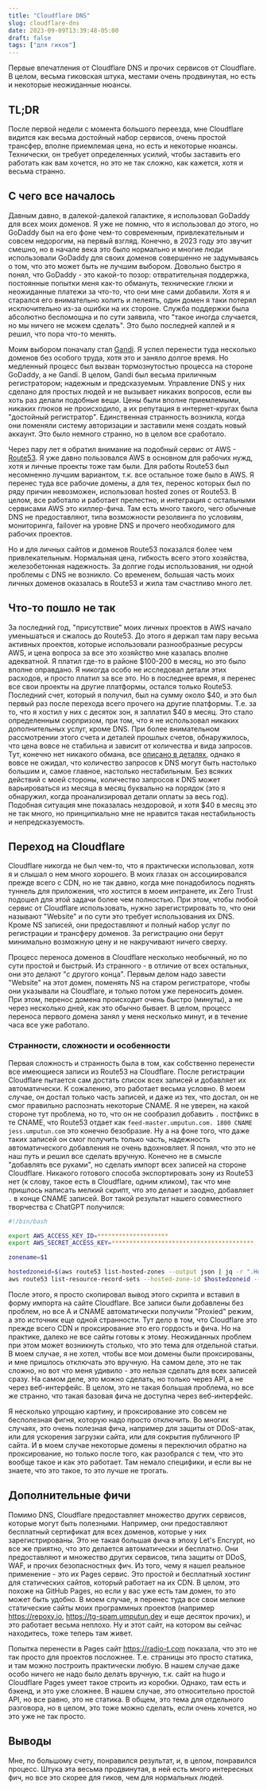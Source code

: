```yaml
---
title: "Cloudflare DNS"
slug: cloudflare-dns
date: 2023-09-09T13:39:48-05:00
draft: false
tags: ["для гиков"]
---
```


Первые впечатления от Cloudflare DNS и прочих сервисов от Cloudflare. В целом, весьма гиковская штука, местами очень продвинутая, но есть и некоторые неожиданные нюансы.

## TL;DR

После первой недели с момента большого переезда, мне Cloudflare видится как весьма достойный набор сервисов, очень простой трансфер, вполне приемлемая цена, но есть и некоторые нюансы. Технически, он требует определенных усилий, чтобы заставить его работать как вам хочется, но это не так сложно, как кажется, хотя и весьма странно.

## С чего все началось

Давным давно, в далекой-далекой галактике, я использовал GoDaddy для всех моих доменов. Я уже не помню, что я использовал до этого, но GoDaddy был на его фоне чем-то современным, привлекательным и совсем недорогим, на первый взгляд. Конечно, в 2023 году это звучит смешно, но в начале века это было нормально и многие люди использовали GoDaddy для своих доменов совершенно не задумываясь о том, что это может быть не лучшим выбором. Довольно быстро я понял, что GoDaddy - это какой-то позор: отвратительная поддержка, постоянные попытки меня как-то обмануть, технические глюки и неожиданные платежи за что-то, что они мне сами добавили. Хотя я и старался его внимательно холить и лелеять, один домен я таки потерял исключительно из-за ошибки на их стороне. Служба поддержки была абсолютно беспомощна и по сути заявила, что "такое иногда случается, но мы ничего не можем сделать". Это было последней каплей и я решил, что пора что-то менять.

Моим выбором поначалу стал [Gandi](https://www.gandi.net/en-US). Я успел перенести туда несколько доменов без особого труда, хотя это и заняло долгое время. Но медленный процесс был вызван тормознутостью процесса на стороне GoDaddy, а не Gandi. В целом, Gandi был весьма приличным регистратором; надежным и предсказуемым. Управление DNS у них сделано для простых людей и не вызывает никаких вопросов, если вы хоть раз делали подобные вещи. Цены были вполне приемлемыми, никаких глюков не происходило, а их репутация в интернет-кругах была "достойный регистратор". Единственная странность возникла, когда они поменяли систему авторизации и заставили меня создать новый аккаунт. Это было немного странно, но в целом все сработало.

Через пару лет я обратил внимание на подобный сервис от AWS - [Route53](https://aws.amazon.com/route53/). Я уже давно пользовался AWS в основном для рабочих нужд, хотя и личные проекты тоже там были. Для работы Route53 был несомненно лучшим вариантом, т.к. все остальное тоже было в AWS. Я перенес туда все рабочие домены, а для тех, перенос которых был по ряду причин невозможен, использовал hosted zones от Route53. В целом, все работало и работает прелестно, и интеграция с остальными сервисами AWS это киллер-фича. Там есть много такого, чего обычные DNS не предоставляют, типа возможности резолвинга по условиям, мониторинга, failover на уровне DNS и прочего необходимого для рабочих проектов.

Но и для личных сайтов и доменов Route53 показался более чем привлекательным. Нормальная цена, гибкость всего этого хозяйства, железобетонная надежность. За долгие годы использования, ни одной проблемы с DNS не возникло. Со временем, большая часть моих личных доменов оказалась в Route53 и жила там счастливо много лет.

## Что-то пошло не так

За последний год, "присутствие" моих личных проектов в AWS начало уменьшаться и сжалось до Route53. До этого я держал там пару весьма активных проектов, которые использовали разнообразные ресурсы AWS, и цена вопроса за все это хозяйство мне казалась вполне адекватной. Я платил где-то в районе $100-200 в месяц, но это было вполне оправдано. Я никогда особо не исследовал детали этих расходов, и просто платил за все это. Но в последнее время, я перенес все свои проекты на другие
платформы, остался только Route53. Последний счет, который я получил, был на сумму около $40, и это был первый раз после перехода всего прочего на другие платформы. Т.е. за то, что я хостил у них с десяток зон, я заплатил $40 в месяц. Это стало определенным сюрпризом, при том, что я не использовал никаких дополнительных услуг, кроме DNS. При более внимательном рассмотрении этого счета и деталей прошлых счетов, обнаружилось, что цена вовсе не стабильна и зависит от количества и вида запросов. Тут, конечно нет никакого обмана, все [описано в деталях](https://aws.amazon.com/route53/pricing/), однако я вовсе не ожидал, что количество запросов к DNS могут быть настолько большим и, самое главное, настолько нестабильным. Без всяких действий с моей стороны, количество запросов к DNS может варьироваться из месяца в месяц буквально на порядок (это я обнаружил, когда проанализировал детали оплаты за весь год). Подобная ситуация мне показалась нездоровой, и хотя $40 в месяц это не так много, но принципиально мне не нравится такая нестабильность и непредсказуемость.

## Переход на Cloudflare

Cloudflare никогда не был чем-то, что я практически использовал, хотя я и слышал о нем много хорошего. В моих глазах он ассоциировался прежде всего с CDN, но не так давно, когда мне понадобилось поднять туннель для приложения, что хостится в моем интранете, их Zero Trust подошел для этой задачи более чем полностью. При этом, чтобы любой сервис от Cloudflare использовать, нужно зарегистрировать то, что они называют "Website" и по сути это требует использования их DNS. Кроме NS записей, они предоставляют и полный набор услуг по регистрации и трансферу доменов. За регистрацию они берут минимально возможную цену и не накручивают ничего сверху.

Процесс переноса доменов в Cloudflare несколько необычный, но по сути простой и быстрый. Из странного - в отличие от всех остальных, они это делают "с другого конца". Первым делом надо завести "Website" на этот домен, поменять NS на старом регистраторе, чтобы они указывали на Cloudflare, и только потом уже переносить домен. При этом, перенос домена происходит очень быстро (минуты), а не через несколько дней, как это обычно бывает. В целом, процесс переноса первого домена занял у меня несколько минут, и в течение часа все уже работало.

### Странности, сложности и особенности

Первая сложность и странность была в том, как собственно перенести все имеющиеся записи из Route53 на Cloudflare. После регистрации Cloudflare пытается сам достать список всех записей и добавляет их автоматически. К сожалению, это работает весьма условно. В моем случае, он достал только часть записей, и даже из тех, что достал, он не смог правильно распознать некоторые CNAME. Я не уверен, на какой стороне тут проблема, но то, что он не сообразил добавить `.` постфикс в те CNAME, что Route53 отдает как `feed-master.umputun.com. 1800 CNAME jess.umputun.com` это конечно безобразие. Ну а на фоне того, что даже таких записей он смог получить только часть, надежность автоматического добавления не очень вдохновляет. Я понял, что это не наш путь и решил все сделать вручную. Конечно не в смысле "добавлять все руками", но сделать импорт всех записей на стороне Cloudflare. Никакого готового способа экспортировать зону из Route53 нет (к слову, такое есть в Cloudflare, одним кликом), так что мне пришлось написать мелкий скрипт, что это делает и заодно, добавляет `.` в конце CNAME записей. Вот такой результат нашего совместного творчества с ChatGPT получился:

```bash
#!/bin/bash

export AWS_ACCESS_KEY_ID=********************
export AWS_SECRET_ACCESS_KEY=****************************************

zonename=$1

hostedzoneid=$(aws route53 list-hosted-zones --output json | jq -r ".HostedZones[] | select(.Name == \"$zonename.\") | .Id" | cut -d'/' -f3)
aws route53 list-resource-record-sets --hosted-zone-id $hostedzoneid --output json | jq -jr '.ResourceRecordSets[] | if .Type == "CNAME" and (.ResourceRecords[0]?.Value | test("\\.$") | not) then "\(.Name) \t\(.TTL) \t\(.Type) \t\(.ResourceRecords[0]?.Value). \n" else "\(.Name) \t\(.TTL) \t\(.Type) \t\(.ResourceRecords[]?.Value)\n" end'
```

После этого, я просто скопировал вывод этого скрипта и вставил в форму импорта на сайте Cloudflare. Все записи были добавлены без проблем, но все A и CNAME автоматически получили "Proxied" режим, а это источник еще одной странности. Тут дело в том, что Cloudflare это прежде всего CDN и проксирование это его гордость и фича. Но на практике, далеко не все сайты готовы к этому. Неожиданных проблем при этом может возникнуть столько, что это тема для отдельной статьи. В моем случае, я не хотел, чтобы все мои домены были проксированы, и мне пришлось отключать это вручную. На самом деле, это не так сложно, но вот что меня удивило - это нельзя сделать для всех записей сразу. На самом деле, это можно сделать, но только через API, а не через веб-интерфейс. В целом, это не такая большая проблема, но все же странно, что такая базовая фича не доступна через веб-интерфейс.

Я несколько упрощаю картину, и проксирование это совсем не бесполезная фигня, которую надо просто отключить. Во многих случаях, это очень полезная фича, например для защиты от DDoS-атак, или для ускорения загрузки сайта, или для сокрытия публичного IP сайта. И в моем случае некоторые домены я переключил обратно на проксирование, но только после того, как разобрался с тем, что это вообще такое и как это работает. Там немало специфики, и если вы не знаете, что это такое, то это лучше не трогать.

## Дополнительные фичи

Помимо DNS, Cloudflare предоставляет множество других сервисов, которые могут быть полезными. Например, они предоставляют бесплатный сертификат для всех доменов, которые у них зарегистрированы. Это не такая большая фича в эпоху Let's Encrypt, но все же приятно, что это делается автоматически и бесплатно. Они предоставляют и множество других сервисов, типа защиты от DDoS, WAF, и прочих безопасностных фич. Из того, чему я нашел реальное применение - это их Pages сервис. Это простой и бесплатный хостинг для статических сайтов, который работает на их CDN. В целом, это похоже на GitHub Pages, но если у вас уже есть там домен, то это может быть удобно. В моем случае, я перенес туда все свои мелкие статические сайты моих программных проектов (например https://repoxy.io, https://tg-spam.umputun.dev и еще десяток прочих), и это работает весьма неплохо. Ну и этот сайт, на котором вы сейчас находитесь, тоже теперь там живет.

Попытка перенести в Pages сайт https://radio-t.com показала, что это не так просто для проектов посложнее. Т.е. страницы это просто статика, и там можно построить практически любую. В нашем случае даже особо ничего не надо было делать вручную, т.к. сайт на hugo и Cloudflare Pages умеет такое строить из коробки. Однако, там есть и бэкенд, и это уже сложнее. В нашем случае, это относительно простой API, но все равно, это не статика. В общем, это тема для отдельного разговора, но в целом, это тоже можно сделать, если очень хочется, но это уже не так просто.

## Выводы

Мне, по большому счету, понравился результат, и, в целом, понравился процесс. Штука эта весьма продвинутая, в ней есть много интересных фич, но все это скорее для гиков, чем для нормальных людей.
